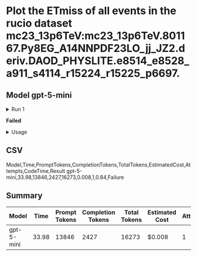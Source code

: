 # Plot the ETmiss of all events in the rucio dataset mc23_13p6TeV:mc23_13p6TeV.801167.Py8EG_A14NNPDF23LO_jj_JZ2.deriv.DAOD_PHYSLITE.e8514_e8528_a911_s4114_r15224_r15225_p6697.

## Model gpt-5-mini

<details><summary>Run 1</summary>
<div style="margin-left: 1em;">


- I used ServiceX (FuncADLQueryPHYSLITE) to fetch the event-level MissingET.met from the specified rucio dataset and converted the values from MeV to GeV.
- I created a 1D histogram with 50 bins from 0 to 200 GeV (reasonable default for MET), filled it with the fetched MET values, plotted it using an ATLAS style, and saved the plot to "met_distribution.png".
- The ServiceX deliver call uses NFiles=1 (as required). You can re-run with more files yourself if you want to process more events.
- Dataset used: mc23_13p6TeV:mc23_13p6TeV.801167.Py8EG_A14NNPDF23LO_jj_JZ2.deriv.DAOD_PHYSLITE.e8514_e8528_a911_s4114_r15224_r15225_p6697

```python
# Fetch MissingET (met) from the requested PHYSLITE dataset via ServiceX,
# make a histogram with Hist, and save a PNG plot.
#
# Requirements:
#   pip install func-adl-servicex-xaodr25 servicex-servicex servicex-analysis-utils awkward hist mplhep

from func_adl_servicex_xaodr25 import FuncADLQueryPHYSLITE
from servicex_analysis_utils import to_awk
from servicex import deliver, ServiceXSpec, Sample, dataset
import awkward as ak
from hist import Hist
import matplotlib.pyplot as plt
import mplhep as hep
import numpy as np

# 1) Build the FuncADL query (PHYSLITE) to select the event MissingET and return met in GeV
base_query = FuncADLQueryPHYSLITE()

met_query = (
    base_query
    # MissingET is stored as a sequence; take the first object for the event
    .Select(lambda e: e.MissingET().First())
    # Return only the met, converted from MeV to GeV
    .Select(lambda m: {"met": m.met() / 1000.0})
)

# 2) Define the rucio dataset exactly as requested
ds_name = (
    "mc23_13p6TeV:mc23_13p6TeV.801167.Py8EG_A14NNPDF23LO_jj_JZ2.deriv.DAOD_PHYSLITE."
    "e8514_e8528_a911_s4114_r15224_r15225_p6697"
)

# 3) Execute the fetch via ServiceX
# NOTE: NFiles=1 is required by the guidance. If you want more events, re-run with more files.
samples = [
    Sample(
        Name="met_fetch",
        Dataset=dataset.Rucio(ds_name),
        NFiles=1,
        Query=met_query,
    )
]

result = to_awk(
    deliver(
        ServiceXSpec(Sample=samples),
    )
)

# 4) Extract the awkward array of MET values
met_arr = result["met_fetch"].met  # awkward array, units: GeV

# Optional: ensure it's a one-dimensional numeric array (it should be)
# Flatten only if needed (should not be nested)
if ak.is_list_like(met_arr):
    met_flat = ak.flatten(met_arr, axis=None)
else:
    met_flat = met_arr

# Convert to numpy for histogram filling (no python lists used for transformations)
met_values = ak.to_numpy(met_flat)

# 5) Build and fill the histogram
# Using 50 bins and range 0-200 GeV as a sensible default for MET
h = (
    Hist.new
    .Reg(50, 0.0, 200.0, name="met", label=r"Missing $E_{T}$ [GeV]")
    .Int64()
)

h.fill(met=met_values)

# 6) Plot using mplhep ATLAS style and save to PNG
plt.style.use(hep.style.ATLAS)
fig, ax = plt.subplots()
# plot the histogram (filled); hist.plot will use the axis labels from the histogram object
h.plot(histtype="fill", ax=ax, label="Dataset (PHYSLITE)")
ax.legend()
ax.set_xlabel(r"Missing $E_{T}$ [GeV]")
ax.set_ylabel("Events")
ax.set_title("Missing $E_{T}$ distribution")
fig.savefig("met_distribution.png")
plt.close(fig)

# Print a brief summary so the user sees what happened when running the script
print(f"Fetched MET for dataset: {ds_name}")
print(f"Number of entries retrieved (NFiles=1): {len(met_values)}")
print("Histogram saved to: met_distribution.png")
```
### stdout:

```text

```

### stderr:

```text
Unable to find image 'atlasplotagent:latest' locally
docker: Error response from daemon: pull access denied for atlasplotagent, repository does not exist or may require 'docker login': denied: requested access to the resource is denied

Run 'docker run --help' for more information

```


</div></details>

**Failed**



<details><summary>Usage</summary>
<div style="margin-left: 1em;">


### LLM Usage
| Step | Time (sec) | Prompt Tokens | Completion Tokens | Total Tokens | Cost (USD) |
|---|---|---|---|---|---|
| Run 1 | 33.98 | 13846 | 2427 | 16273 | $0.01 |
| **Total** | 33.98 | 13846 | 2427 | 16273 | $0.008 |

### Docker Usage
| Phase | Elapsed Time (seconds) |
|-------|--------------|
| Run 1 | 0.84 |
| **Total** | **0.84** |

</div></details>


## CSV

Model,Time,PromptTokens,CompletionTokens,TotalTokens,EstimatedCost,Attempts,CodeTime,Result
gpt-5-mini,33.98,13846,2427,16273,0.008,1,0.84,Failure
## Summary
| Model | Time | Prompt Tokens | Completion Tokens | Total Tokens | Estimated Cost | Attempts | Code Time | Result |
|-----|----|-------------|-----------------|------------|--------------|--------|---------|------|
| gpt-5-mini | 33.98 | 13846 | 2427 | 16273 | $0.008 | 1 | 0.84 | Fail |
